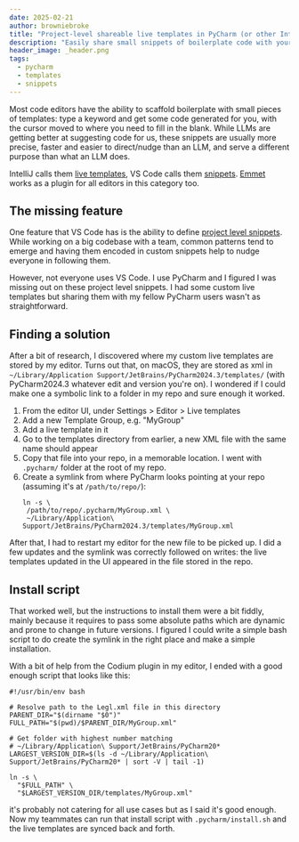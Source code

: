 ```yaml
---
date: 2025-02-21
author: browniebroke
title: "Project-level shareable live templates in PyCharm (or other IntelliJ IDEs)"
description: "Easily share small snippets of boilerplate code with your team when working on a large project."
header_image: _header.png
tags:
  - pycharm
  - templates
  - snippets
---
```


Most code editors have the ability to scaffold boilerplate with small pieces of templates: type a keyword and get some code generated for you, with the cursor moved to where you need to fill in the blank. While LLMs are getting better at suggesting code for us, these snippets are usually more precise, faster and easier to direct/nudge than an LLM, and serve a different purpose than what an LLM does.

IntelliJ calls them [live templates](https://www.jetbrains.com/help/pycharm/using-live-templates.html), VS Code calls them [snippets](https://code.visualstudio.com/docs/editor/userdefinedsnippets). [Emmet](https://emmet.io) works as a plugin for all editors in this category too.

## The missing feature

One feature that VS Code has is the ability to define [project level snippets](https://code.visualstudio.com/docs/editor/userdefinedsnippets#_project-snippet-scope). While working on a big codebase with a team, common patterns tend to emerge and having them encoded in custom snippets help to nudge everyone in following them.

However, not everyone uses VS Code. I use PyCharm and I figured I was missing out on these project level snippets. I had some custom live templates but sharing them with my fellow PyCharm users wasn't as straightforward.

## Finding a solution

After a bit of research, I discovered where my custom live templates are stored by my editor. Turns out that, on macOS, they are stored as xml in `~/Library/Application Support/JetBrains/PyCharm2024.3/templates/` (with PyCharm2024.3 whatever edit and version you're on). I wondered if I could make one a symbolic link to a folder in my repo and sure enough it worked.

1. From the editor UI, under Settings > Editor > Live templates
2. Add a new Template Group, e.g. "MyGroup"
3. Add a live template in it
4. Go to the templates directory from earlier, a new XML file with the same name should appear
5. Copy that file into your repo, in a memorable location. I went with `.pycharm/` folder at the root of my repo.
6. Create a symlink from where PyCharm looks pointing at your repo (assuming it's at `/path/to/repo/`):
   ```shell
   ln -s \
    /path/to/repo/.pycharm/MyGroup.xml \
    ~/Library/Application\ Support/JetBrains/PyCharm2024.3/templates/MyGroup.xml
   ```

After that, I had to restart my editor for the new file to be picked up. I did a few updates and the symlink was correctly followed on writes: the live templates updated in the UI appeared in the file stored in the repo.

## Install script

That worked well, but the instructions to install them were a bit fiddly, mainly because it requires to pass some absolute paths which are dynamic and prone to change in future versions. I figured I could write a simple bash script to do create the symlink in the right place and make a simple installation.

With a bit of help from the Codium plugin in my editor, I ended with a good enough script that looks like this:

```shell
#!/usr/bin/env bash

# Resolve path to the Legl.xml file in this directory
PARENT_DIR="$(dirname "$0")"
FULL_PATH="$(pwd)/$PARENT_DIR/MyGroup.xml"

# Get folder with highest number matching
# ~/Library/Application\ Support/JetBrains/PyCharm20*
LARGEST_VERSION_DIR=$(ls -d ~/Library/Application\ Support/JetBrains/PyCharm20* | sort -V | tail -1)

ln -s \
  "$FULL_PATH" \
  "$LARGEST_VERSION_DIR/templates/MyGroup.xml"
```

it's probably not catering for all use cases but as I said it's good enough. Now my teammates can run that install script with `.pycharm/install.sh` and the live templates are synced back and forth.
